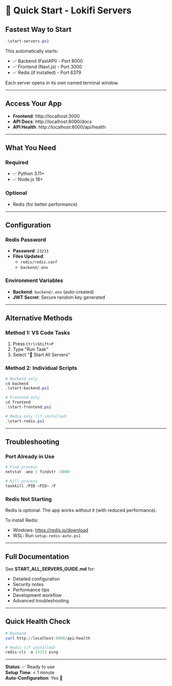 # 🚀 Quick Start - Lokifi Servers

## Fastest Way to Start

```powershell
.\start-servers.ps1
```

This automatically starts:
- ✅ Backend (FastAPI) - Port 8000
- ✅ Frontend (Next.js) - Port 3000  
- ✅ Redis (if installed) - Port 6379

Each server opens in its own named terminal window.

---

## Access Your App

- **Frontend**: http://localhost:3000
- **API Docs**: http://localhost:8000/docs
- **API Health**: http://localhost:8000/api/health

---

## What You Need

### Required
- ✅ Python 3.11+
- ✅ Node.js 18+

### Optional
- Redis (for better performance)

---

## Configuration

### Redis Password
- **Password**: `23233`
- **Files Updated**:
  - `redis/redis.conf`
  - `backend/.env`

### Environment Variables
- **Backend**: `backend/.env` (auto-created)
- **JWT Secret**: Secure random key generated

---

## Alternative Methods

### Method 1: VS Code Tasks
1. Press `Ctrl+Shift+P`
2. Type "Run Task"  
3. Select "🚀 Start All Servers"

### Method 2: Individual Scripts
```powershell
# Backend only
cd backend
.\start-backend.ps1

# Frontend only
cd frontend
.\start-frontend.ps1

# Redis only (if installed)
.\start-redis.ps1
```

---

## Troubleshooting

### Port Already in Use
```powershell
# Find process
netstat -ano | findstr :8000

# Kill process
taskkill /PID <PID> /F
```

### Redis Not Starting
Redis is optional. The app works without it (with reduced performance).

To install Redis:
- Windows: https://redis.io/download
- WSL: Run `setup-redis-auto.ps1`

---

## Full Documentation

See **START_ALL_SERVERS_GUIDE.md** for:
- Detailed configuration
- Security notes
- Performance tips
- Development workflow
- Advanced troubleshooting

---

## Quick Health Check

```powershell
# Backend
curl http://localhost:8000/api/health

# Redis (if installed)
redis-cli -a 23233 ping
```

---

**Status**: ✅ Ready to use  
**Setup Time**: < 1 minute  
**Auto-Configuration**: Yes 🎉
